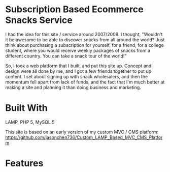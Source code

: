 # Subscription Based Ecommerce Snacks Service

I had the idea for this site / service around 2007/2008.  I thought, "Wouldn't it be awesome to be able to discover snacks from all around the world?  Just think about purchasing a subscription for yourself, for a friend, for a college student, where you would receive weekly packages of snacks from a different country.  You can take a snack tour of the world!"

So, I took a web platform that I built, and put this site up.  Concept and design were all done by me, and I got a few friends together to put up content.  I set about signing up with snack wholesalers, and then the momentum fell apart from lack of funds, and the fact that I'm much better at making a site and planning it than doing business and marketing.

# Built With

LAMP, PHP 5, MySQL 5

This site is based on an early version of my custom MVC / CMS platform: https://github.com/jasonchen736/Custom_LAMP_Based_MVC_CMS_Platform

# Features

